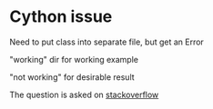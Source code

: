 # Cython issue

Need to put class into separate file, but get an Error

"working" dir for working example

"not working" for desirable result

The question is asked on [stackoverflow](https://stackoverflow.com/questions/57185219/error-when-passing-pointer-to-imported-extention-type-method-while-having-no-pro)